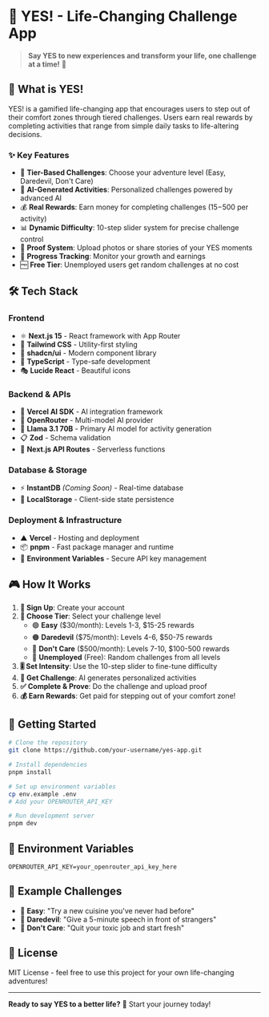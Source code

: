 # 🎯 YES! - Life-Changing Challenge App

> **Say YES to new experiences and transform your life, one challenge at a time!** 🚀

## 📱 What is YES!

YES! is a gamified life-changing app that encourages users to step out of their comfort zones through tiered challenges. Users earn real rewards by completing activities that range from simple daily tasks to life-altering decisions.

### ✨ Key Features

- 🎲 **Tier-Based Challenges**: Choose your adventure level (Easy, Daredevil, Don't Care)
- 🤖 **AI-Generated Activities**: Personalized challenges powered by advanced AI
- 💰 **Real Rewards**: Earn money for completing challenges ($15-$500 per activity)
- 📊 **Dynamic Difficulty**: 10-step slider system for precise challenge control  
- 📸 **Proof System**: Upload photos or share stories of your YES moments
- 🎯 **Progress Tracking**: Monitor your growth and earnings
- 🆓 **Free Tier**: Unemployed users get random challenges at no cost

## 🛠️ Tech Stack

### **Frontend**
- ⚛️ **Next.js 15** - React framework with App Router
- 🎨 **Tailwind CSS** - Utility-first styling
- 🧩 **shadcn/ui** - Modern component library
- 📱 **TypeScript** - Type-safe development
- 🎭 **Lucide React** - Beautiful icons

### **Backend & APIs**
- 🤖 **Vercel AI SDK** - AI integration framework
- 🧠 **OpenRouter** - Multi-model AI provider
- 🦙 **Llama 3.1 70B** - Primary AI model for activity generation
- 📋 **Zod** - Schema validation
- 🔄 **Next.js API Routes** - Serverless functions

### **Database & Storage**
- ⚡ **InstantDB** *(Coming Soon)* - Real-time database
- 💾 **LocalStorage** - Client-side state persistence

### **Deployment & Infrastructure**
- ▲ **Vercel** - Hosting and deployment
- 📦 **pnpm** - Fast package manager and runtime
- 🔐 **Environment Variables** - Secure API key management

## 🎮 How It Works

1. **🔐 Sign Up**: Create your account
2. **🎯 Choose Tier**: Select your challenge level
   - 🟢 **Easy** ($30/month): Levels 1-3, $15-25 rewards
   - 🟠 **Daredevil** ($75/month): Levels 4-6, $50-75 rewards  
   - 🔴 **Don't Care** ($500/month): Levels 7-10, $100-500 rewards
   - 🎲 **Unemployed** (Free): Random challenges from all levels
3. **🎚️ Set Intensity**: Use the 10-step slider to fine-tune difficulty
4. **🎯 Get Challenge**: AI generates personalized activities
5. **✅ Complete & Prove**: Do the challenge and upload proof
6. **💰 Earn Rewards**: Get paid for stepping out of your comfort zone!

## 🚀 Getting Started

```bash
# Clone the repository
git clone https://github.com/your-username/yes-app.git

# Install dependencies
pnpm install

# Set up environment variables
cp env.example .env
# Add your OPENROUTER_API_KEY

# Run development server
pnpm dev
```

## 🔧 Environment Variables

```env
OPENROUTER_API_KEY=your_openrouter_api_key_here
```

## 🎯 Example Challenges

- 🍜 **Easy**: "Try a new cuisine you've never had before"
- 🎤 **Daredevil**: "Give a 5-minute speech in front of strangers"
- 💼 **Don't Care**: "Quit your toxic job and start fresh"

## 📄 License

MIT License - feel free to use this project for your own life-changing adventures!

---

**Ready to say YES to a better life?** 🌟 Start your journey today!

